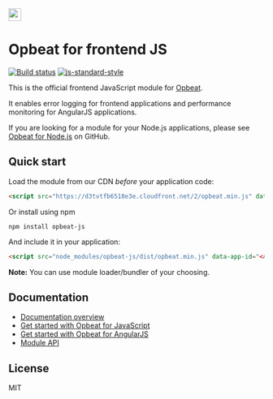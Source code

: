 <img src="http://opbeat-brand-assets.s3-website-us-east-1.amazonaws.com/svg/logo/logo.svg" height="25px">

# Opbeat for frontend JS

[![Build status](https://travis-ci.org/opbeat/opbeat-js.svg?branch=master)](https://travis-ci.org/opbeat/opbeat-js)
[![js-standard-style](https://img.shields.io/badge/code%20style-standard-brightgreen.svg?style=flat)](https://github.com/feross/standard)

This is the official frontend JavaScript module for [Opbeat](https://opbeat.com). 

It enables error logging for frontend applications and performance monitoring for AngularJS applications.

If you are looking for a module for your Node.js applications, please see [Opbeat for Node.js](https://github.com/opbeat/opbeat-node) on GitHub.

## Quick start

Load the module from our CDN *before* your application code:

```html
<script src="https://d3tvtfb6518e3e.cloudfront.net/2/opbeat.min.js" data-app-id="<APPID>" data-org-id="<ORGID>"></script>
```
Or install using npm

```
npm install opbeat-js
```
And include it in your application:

```html
<script src="node_modules/opbeat-js/dist/opbeat.min.js" data-app-id="<APPID>" data-org-id="<ORGID>"></script>
```

**Note:** You can use module loader/bundler of your choosing.

## Documentation

- [Documentation overview](https://opbeat.com/docs/topics/javascript/)
- [Get started with Opbeat for JavaScript](https://opbeat.com/docs/articles/get-started-with-javascript/) 
- [Get started with Opbeat for AngularJS](https://opbeat.com/docs/articles/get-started-with-angularjs/)
- [Module API](https://opbeat.com/docs/articles/opbeat-for-javascript-api/)

## License
MIT
